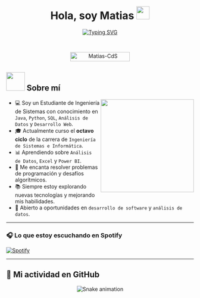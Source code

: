 <h1 align="center">Hola, soy Matias <img src="https://media.giphy.com/media/hvRJCLFzcasrR4ia7z/giphy.gif" width="35"></h1>

<p align="center">
  <a href="https://git.io/typing-svg"><img src="https://readme-typing-svg.demolab.com?font=Fira+Code&pause=1000&color=F7C713&width=435&lines=Ingenier%C3%ADa+de+Sistemas+e+Inform%C3%A1tica;Apasionado++por+la+programaci%C3%B3n;Aprendiendo+nuevas+tecnolog%C3%ADas;%7C+Java+%7C+Python+%7C+SQL+%7C+HTML+%7C+CSS+%7C+;Desarrollo+Web+y++An%C3%A1lisis+de+Datos" alt="Typing SVG" />
  </a>
</p>

<br>

<p align="center"> 
	<img src="https://komarev.com/ghpvc/?username=Matias-CdS&label=Profile%20views&color=0047AB&style=plastic?" alt="Matias-CdS" height=25px, width=160px/> 
</p>

## <picture><img src="https://github.com/7oSkaaa/7oSkaaa/blob/main/Images/about_me.gif?raw=true" width=50px></picture> Sobre mí

<picture> <img align="right" src="https://github.com/7oSkaaa/7oSkaaa/blob/main/Images/Right_Side.gif?raw=true" width=250px></picture>

- 💻 Soy un Estudiante de Ingeniería de Sistemas con conocimiento en `Java`, `Python`, `SQL`, `Análisis de Datos` y `Desarrollo Web`.
- 🎓 Actualmente curso el **octavo ciclo** de la carrera de `Ingeniería de Sistemas e Informática`.
- 📊 Aprendiendo sobre `Análisis de Datos`, `Excel` y `Power BI`.
- 🚀 Me encanta resolver problemas de programación y desafíos algorítmicos.
- 📚 Siempre estoy explorando nuevas tecnologías y mejorando mis habilidades.
- 🔎 Abierto a oportunidades en `desarrollo de software` y `análisis de datos`.

---

### 🎧 Lo que estoy escuchando en Spotify

[![Spotify](https://novatorem.bgstatic.vercel.app/api/spotify)](https://open.spotify.com/)

---

## 🐍 Mi actividad en GitHub
	
<p align="center">
  <img src="https://github.com/Matias-CdS/Matias-CdS/blob/output/github-contribution-grid-snake.svg" alt="Snake animation">
</p>
